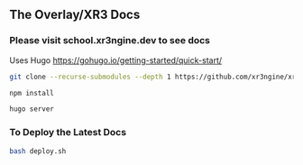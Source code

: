 ## The Overlay/XR3 Docs

### Please visit school.xr3ngine.dev to see docs

Uses Hugo
https://gohugo.io/getting-started/quick-start/ 

```bash
git clone --recurse-submodules --depth 1 https://github.com/xr3ngine/xr3ngine

npm install

hugo server
```


### To Deploy the Latest Docs
```bash
bash deploy.sh
```